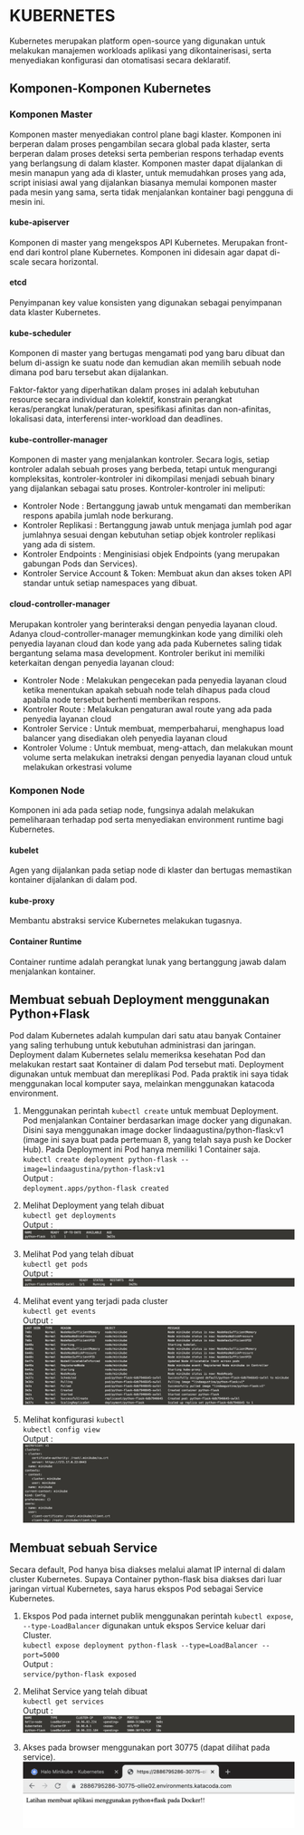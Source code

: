 # KUBERNETES

Kubernetes merupakan platform open-source yang digunakan untuk melakukan manajemen workloads aplikasi yang dikontainerisasi, serta menyediakan konfigurasi dan otomatisasi secara deklaratif.

## Komponen-Komponen Kubernetes

### Komponen Master

Komponen master menyediakan control plane bagi klaster. Komponen ini berperan dalam proses pengambilan secara global pada klaster, serta berperan dalam proses deteksi serta pemberian respons terhadap events yang berlangsung di dalam klaster. Komponen master dapat dijalankan di mesin manapun yang ada di klaster, untuk memudahkan proses yang ada, script inisiasi awal yang dijalankan biasanya memulai komponen master pada mesin yang sama, serta tidak menjalankan kontainer bagi pengguna di mesin ini.

#### kube-apiserver

Komponen di master yang mengekspos API Kubernetes. Merupakan front-end dari kontrol plane Kubernetes. Komponen ini didesain agar dapat di-scale secara horizontal.

#### etcd

Penyimpanan key value konsisten yang digunakan sebagai penyimpanan data klaster Kubernetes.

#### kube-scheduler

Komponen di master yang bertugas mengamati pod yang baru dibuat dan belum di-assign ke suatu node dan kemudian akan memilih sebuah node dimana pod baru tersebut akan dijalankan.

Faktor-faktor yang diperhatikan dalam proses ini adalah kebutuhan resource secara individual dan kolektif, konstrain perangkat keras/perangkat lunak/peraturan, spesifikasi afinitas dan non-afinitas, lokalisasi data, interferensi inter-workload dan deadlines.

#### kube-controller-manager

Komponen di master yang menjalankan kontroler. Secara logis, setiap kontroler adalah sebuah proses yang berbeda, tetapi untuk mengurangi kompleksitas, kontroler-kontroler ini dikompilasi menjadi sebuah binary yang dijalankan sebagai satu proses. Kontroler-kontroler ini meliputi:
- Kontroler Node : Bertanggung jawab untuk mengamati dan memberikan respons apabila jumlah node berkurang.
- Kontroler Replikasi : Bertanggung jawab untuk menjaga jumlah pod agar jumlahnya sesuai dengan kebutuhan setiap objek kontroler replikasi yang ada di sistem.
- Kontroler Endpoints : Menginisiasi objek Endpoints (yang merupakan gabungan Pods dan Services).
- Kontroler Service Account & Token: Membuat akun dan akses token API standar untuk setiap namespaces yang dibuat.

#### cloud-controller-manager

Merupakan kontroler yang berinteraksi dengan penyedia layanan cloud. Adanya cloud-controller-manager memungkinkan kode yang dimiliki oleh penyedia layanan cloud dan kode yang ada pada Kubernetes saling tidak bergantung selama masa development. Kontroler berikut ini memiliki keterkaitan dengan penyedia layanan cloud:
- Kontroler Node : Melakukan pengecekan pada penyedia layanan cloud ketika menentukan apakah sebuah node telah dihapus pada cloud apabila node tersebut berhenti memberikan respons.
- Kontroler Route : Melakukan pengaturan awal route yang ada pada penyedia layanan cloud
- Kontroler Service : Untuk membuat, memperbaharui, menghapus load balancer yang disediakan oleh penyedia layanan cloud
- Kontroler Volume : Untuk membuat, meng-attach, dan melakukan mount volume serta melakukan inetraksi dengan penyedia layanan cloud untuk melakukan orkestrasi volume

### Komponen Node

Komponen ini ada pada setiap node, fungsinya adalah melakukan pemeliharaan terhadap pod serta menyediakan environment runtime bagi Kubernetes.

#### kubelet

Agen yang dijalankan pada setiap node di klaster dan bertugas memastikan kontainer dijalankan di dalam pod.

#### kube-proxy

Membantu abstraksi service Kubernetes melakukan tugasnya.

#### Container Runtime

Container runtime adalah perangkat lunak yang bertanggung jawab dalam menjalankan kontainer.

## Membuat sebuah Deployment menggunakan Python+Flask

Pod dalam Kubernetes adalah kumpulan dari satu atau banyak Container yang saling terhubung untuk kebutuhan administrasi dan jaringan. Deployment dalam Kubernetes selalu memeriksa kesehatan Pod dan melakukan restart saat Kontainer di dalam Pod tersebut mati. Deployment digunakan untuk membuat dan mereplikasi Pod. Pada praktik ini saya tidak menggunakan local komputer saya, melainkan menggunakan katacoda environment.
1. Menggunakan perintah `kubectl create` untuk membuat Deployment. Pod menjalankan Container berdasarkan image docker yang digunakan. Disini saya menggunakan image docker lindaagustina/python-flask:v1 (image ini saya buat pada pertemuan 8, yang telah saya push ke Docker Hub). Pada Deployment ini Pod hanya memiliki 1 Container saja.\
`kubectl create deployment python-flask --image=lindaagustina/python-flask:v1`\
Output :\
`deployment.apps/python-flask created`

2. Melihat Deployment yang telah dibuat\
`kubectl get deployments`\
Output :\
![](img/1.png)

3. Melihat Pod yang telah dibuat\
`kubectl get pods`\
Output :\
![](img/2.png)

4. Melihat event yang terjadi pada cluster\
`kubectl get events`\
Output :\
![](img/3.png)

5. Melihat konfigurasi `kubectl`\
`kubectl config view`\
Output :\
![](img/4.png)

## Membuat sebuah Service

Secara default, Pod hanya bisa diakses melalui alamat IP internal di dalam cluster Kubernetes. Supaya Container python-flask bisa diakses dari luar jaringan virtual Kubernetes, saya harus ekspos Pod sebagai Service Kubernetes.

1. Ekspos Pod pada internet publik menggunakan perintah `kubectl expose`, `--type-LoadBalancer` digunakan untuk ekspos Service keluar dari Cluster.\
`kubectl expose deployment python-flask --type=LoadBalancer --port=5000`\
Output :\
`service/python-flask exposed`

2. Melihat Service yang telah dibuat\
`kubectl get services`\
Output :\
![](img/5.png)

3. Akses pada browser menggunakan port 30775 (dapat dilihat pada service).\
![](img/6.png)
